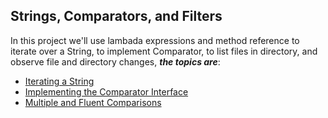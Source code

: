 Strings, Comparators, and Filters
--------------------------
In this project we'll use lambada expressions and method reference to iterate over a String, to implement Comparator, to list files in directory, and observe file and directory changes, ***the topics are***:

* [Iterating a String](https://github.com/robsonoduarte/java-functional/blob/master/strings-comparators-filters/src/main/java/br/com/mystudies/java/functional/IteratingAString.java)
* [Implementing the Comparator Interface](https://github.com/robsonoduarte/java-functional/blob/master/strings-comparators-filters/src/main/java/br/com/mystudies/java/functional/ImplementingTheComparatorInterface.java)
* [Multiple and Fluent Comparisons](https://github.com/robsonoduarte/java-functional/blob/master/strings-comparators-filters/src/main/java/br/com/mystudies/java/functional/MultipleAndFluentComparions.java)
